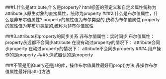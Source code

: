 ###1.什么是attribute,什么是property?
	html标签的预定义和自定义属性统称为attribute
	js原生对象的直接属性，统称为property
###2.什么是布尔值属性，什么是非布尔值属性?
	property的属性值为布尔类型的,统称为布尔值属性
	property的属性值为非布尔类型的,统称为非布尔值属性
	
###3.attribute和property的同步关系
	非布尔值属性：实时同步
	布尔值属性：
		property永远都不会同步attribute
		在没有动过property的情况下：
			attribute会同步property
		在动过property的情况下：
			attribute不会同步property
###4.用户操作的是property
###5.浏览器认的是property

###不管是用jQuery还是js的库，操作布尔值属性最好用prop()方法,非操作布尔值属性最好用attr()方法
	